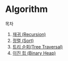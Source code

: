 # Algorithm

목차

1. [재귀 (Recursion)](./Recursion.md)
2. [정렬 (Sort)](./Sort.md)
3. [트리 순회(Tree Traversal)](./TreeTraversal.md)
4. [이진 힙 (Binary Heap)](./Heap/Heap.md)
